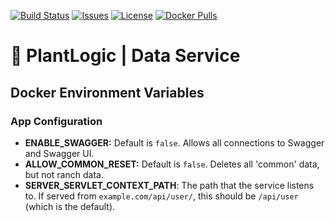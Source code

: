 [![Build Status](https://travis-ci.org/plantlogic/data-service.svg?branch=master)](https://travis-ci.org/plantlogic/data-service)
[![Issues](https://img.shields.io/github/issues/plantlogic/data-service.svg?style=flat)](https://github.com/plantlogic/data-service/issues) 
[![License](https://img.shields.io/github/license/plantlogic/data-service.svg?style=flat)](https://github.com/plantlogic/data-service/blob/master/LICENSE) 
[![Docker Pulls](https://img.shields.io/docker/pulls/plantlogic/data-service.svg?style=flat)](https://hub.docker.com/r/plantlogic/data-service)
# 🌱 PlantLogic | Data Service

## Docker Environment Variables
### App Configuration
* **ENABLE_SWAGGER:** Default is `false`. Allows all connections to Swagger and Swagger UI.
* **ALLOW_COMMON_RESET:** Default is `false`. Deletes all 'common' data, but not ranch data.
* **SERVER_SERVLET_CONTEXT_PATH**: The path that the service listens to. If served from `example.com/api/user/`, this should be 
`/api/user` (which is the default).
